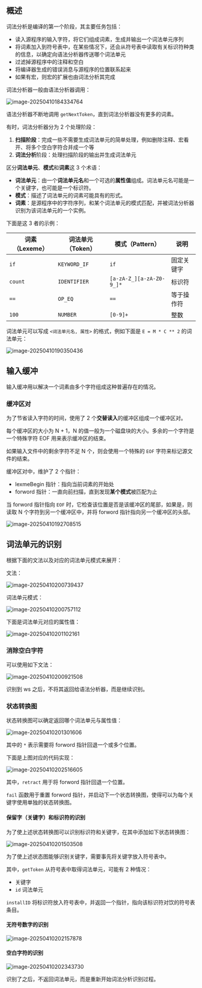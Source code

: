 ## 概述

词法分析是编译的第一个阶段，其主要任务包括：

- 读入源程序的输入字符，将它们组成词素，生成并输出一个词法单元序列
- 将词素加入到符号表中，在某些情况下，还会从符号表中读取有关标识符种类的信息，以确定向语法分析器传送哪个词法单元
- 过滤掉源程序中的注释和空白
- 将编译器生成的错误消息与源程序的位置联系起来
- 如果有宏，则宏的扩展也由词法分析其完成

词法分析器一般由语法分析器调用：

![image-20250410184334764](./../images/image-20250410184334764.png)

语法分析器不断地调用 `getNextToken`，直到词法分析器没有更多的词素。

有时，词法分析器分为 2 个处理阶段：

1. **扫描阶段**：完成一些不需要生成词法单元的简单处理，例如删除注释、宏看开、将多个空白字符合并成一个等
2. **词法分析**阶段：处理扫描阶段的输出并生成词法单元

区分**词法单元**、**模式**和**词素**这 3 个术语：

- **词法单元**：由一个**词法单元名**和一个可选的**属性值**组成。词法单元名可能是一个关键字，也可能是一个标识符。
- **模式**：描述了词法单元的词素可能具有的形式。
- **词素**：是源程序中的字符序列，和某个词法单元的模式匹配，并被词法分析器识别为该词法单元的一个实例。

下面是这 3 者的示例：

| **词素（Lexeme）** | **词法单元（Token）** | **模式（Pattern）**      | 说明       |
| ------------------ | --------------------- | ------------------------ | ---------- |
| `if`               | `KEYWORD_IF`          | `if`                     | 固定关键字 |
| `count`            | `IDENTIFIER`          | `[a-zA-Z_][a-zA-Z0-9_]*` | 标识符     |
| `==`               | `OP_EQ`               | `==`                     | 等于操作符 |
| `100`              | `NUMBER`              | `[0-9]+`                 | 整数       |

词法单元可以写成 `<词法单元名, 属性>` 的格式，例如下面是 `E = M * C ** 2` 的词法单元：

![image-20250410190350436](./../images/image-20250410190350436.png)

## 输入缓冲

输入缓冲用以解决一个词素由多个字符组成这种普遍存在的情况。

### 缓冲区对

为了节省读入字符的时间，使用了 2 个**交替读入**的缓冲区组成一个缓冲区对。

每个缓冲区的大小为 N + 1，N 的值一般为一个磁盘块的大小。多余的一个字符是一个特殊字符 EOF 用来表示缓冲区的结束。

如果输入文件中的剩余字符不足 N 个，则会使用一个特殊的 `EOF` 字符来标记源文件的结束。

缓冲区对中，维护了 2 个指针：

- lexmeBegin 指针：指向当前词素的开始处
- forword 指针：一直向前扫描，直到发现**某个模式**被匹配为止

当 forword 指针指向 `EOF` 时，它检查该位置是否是该缓冲区的尾部，如果是，则读取 N 个字符到另一个缓冲区中，并将 forword 指针指向另一个缓冲区的头部。

![image-20250410192708515](./../images/image-20250410192708515.png)

## 词法单元的识别

根据下面的文法以及对应的词法单元模式来展开：

文法：

![image-20250410200739437](./../images/image-20250410200739437.png)

词法单元模式：

![image-20250410200757112](./../images/image-20250410200757112.png)

下面是词法单元对应的属性值：

![image-20250410201102161](./../images/image-20250410201102161.png)

### 消除空白字符

可以使用如下文法：

![image-20250410200921508](./../images/image-20250410200921508.png)

识别到 ws 之后，不将其返回给语法分析器，而是继续识别。

### 状态转换图

状态转换图可以确定返回哪个词法单元与属性值：

![image-20250410201301606](./../images/image-20250410201301606.png)

其中的 `*` 表示需要将 forword 指针回退一个或多个位置。

下面是上图对应的代码实现：

![image-20250410202516605](./../images/image-20250410202516605.png)

其中，`retract` 用于将 forword 指针回退一个位置。

`fail` 函数用于重置 forword 指针，并启动下一个状态转换图，使得可以为每个关键字使用单独的状态转换图。

#### 保留字（关键字）和标识符的识别

为了使上述状态转换图可以识别标识符和关键字，在其中添加如下状态转换图：

![image-20250410201503508](./../images/image-20250410201503508.png)

为了使上述状态图能够识别关键字，需要事先将关键字放入符号表中。

其中，`getToken` 从符号表中取得词法单元，可能有 2 种情况：

- 关键字
- `id` 词法单元

`installID` 将标识符放入符号表中，并返回一个指针，指向该标识符对饮的符号表条目。

#### 无符号数字的识别

![image-20250410202157878](./../images/image-20250410202157878.png)

#### 空白字符的识别

![image-20250410202343730](./../images/image-20250410202343730.png)

识别了之后，不返回词法单元，而是重新开始词法分析识别过程。

